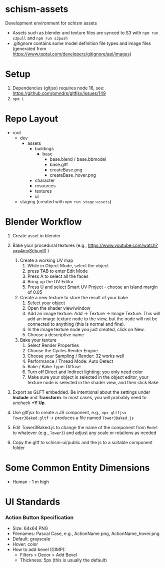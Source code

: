 # schism-assets
Development environment for schism assets

- Assets such as blender and texture files are synced to S3 with `npm run s3pull` and `npm run s3push`
- .gitignore contains some model definition file types and image files (generated from https://www.toptal.com/developers/gitignore/api/images)

# Setup
1. Dependencies (gltjsx) requires node 16, see: https://github.com/pmndrs/gltfjsx/issues/149
2. `npm i`

# Repo Layout
- root
    - dev
        - assets
            - buildings
                - base
                    - base.blend / base.bbmodel
                    - base.gltf
                    - createBase.png
                    - createBase_hover.png
            - character
            - resources
            - textures
            - ui
  - staging (created with `npm run stage:assets`)

# Blender Workflow
1. Create asset in blender
2. Bake your procedural textures (e.g., https://www.youtube.com/watch?v=x4mySebugl0 )
    1. Create a working UV map
        1. While in Object Mode, select the object
        1. press TAB to enter Edit Mode
        1. Press A to select all the faces
        1. Bring up the UV Editor
        1. Press U and select Smart UV Project - choose an island margin of 0.05
    1. Create a new texture to store the result of your bake
        1. Select your object
        1. Open the shader view/window
        1. Add an image texture: Add -> Texture -> Image Texture. This will add an image texture node to the view, but the node will not be connected to anything (this is normal and fine).
        1. In the image texture node you just created, click on New.
        1. Choose a descriptive name
    1. Bake your texture
        1. Select Render Properties
        1. Choose the Cycles Render Engine
        1. Choose your Sampling / Render: 32 works well
        1. Performance / Thread Mode: Auto Detect
        1. Bake / Bake Type: Diffuse
        1. Turn off Direct and Indirect lighting; you only need color
        1. Make sure your object is selected in the object editor, your texture node is selected in the shader view, and then click Bake

3. Export as GLFT embedded. Be intentional about the settings under **Include** and **Transform**. In most cases, you will probably need to *uncheck* **+Y Up**.
4. Use gltfjsx to create a JS component, e.g., `npx gltfjsx Tower3Baked.gltf` -> produces a file named `Tower3Baked.js`
5. Edit Tower3Baked.js to change the name of the component from `Model` to whatever (e.g., `Tower3`) and adjust any scale or rotations as needed
6. Copy the gltf to schism-ui/public and the js to a suitable component folder

# Some Common Entity Dimensions
- Human - 1 m high

# UI Standards
### Action Button Specification
- Size: 64x64 PNG
- Filenames: Pascal Case, e.g., ActionName.png, ActionName_hover.png
- Default: grayscale
- Hover: color
- How to add bevel (GIMP):
    - Filters > Decor > Add Bevel
    - Thickness: 5px (this is usually the default)

